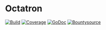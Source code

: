 # Octatron

[![Build](https://travis-ci.org/andreas-t-jonsson/octatron.png)](https://travis-ci.org/andreas-t-jonsson/octatron)
[![Coverage](http://gocover.io/_badge/github.com/andreas-t-jonsson/octatron)](http://gocover.io/github.com/andreas-t-jonsson/octatron)
[![GoDoc](https://godoc.org/andreas-t-jonsson/octatron?status.svg)](https://godoc.org/github.com/andreas-t-jonsson/octatron)
[![Bountysource](https://api.bountysource.com/badge/team?team_id=95482&style=bounties_received)](https://www.bountysource.com/teams/octatron)
